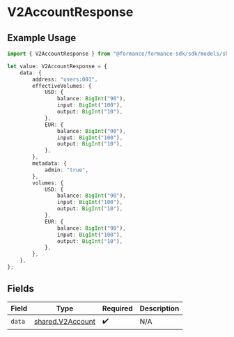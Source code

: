 # V2AccountResponse

## Example Usage

```typescript
import { V2AccountResponse } from "@formance/formance-sdk/sdk/models/shared";

let value: V2AccountResponse = {
    data: {
        address: "users:001",
        effectiveVolumes: {
            USD: {
                balance: BigInt("90"),
                input: BigInt("100"),
                output: BigInt("10"),
            },
            EUR: {
                balance: BigInt("90"),
                input: BigInt("100"),
                output: BigInt("10"),
            },
        },
        metadata: {
            admin: "true",
        },
        volumes: {
            USD: {
                balance: BigInt("90"),
                input: BigInt("100"),
                output: BigInt("10"),
            },
            EUR: {
                balance: BigInt("90"),
                input: BigInt("100"),
                output: BigInt("10"),
            },
        },
    },
};
```

## Fields

| Field                                                       | Type                                                        | Required                                                    | Description                                                 |
| ----------------------------------------------------------- | ----------------------------------------------------------- | ----------------------------------------------------------- | ----------------------------------------------------------- |
| `data`                                                      | [shared.V2Account](../../../sdk/models/shared/v2account.md) | :heavy_check_mark:                                          | N/A                                                         |